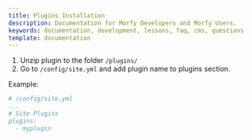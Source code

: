 ```yaml
---
title: Plugins Installation
description: Documentation for Morfy Developers and Morfy Users.
keywords: documentation, development, lessons, faq, cms, questions
template: documentation
---
```


1. Unzip plugin to the folder `/plugins/`
2. Go to `/config/site.yml` and add plugin name to plugins section.

Example:
```yml
# /config/site.yml
...
# Site Plugins
plugins:
  - myplugin
```
